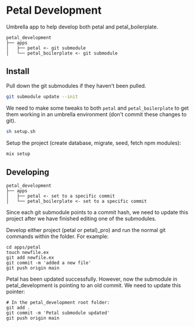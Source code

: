 # Petal Development

Umbrella app to help develop both petal and petal_boilerplate.

```
petal_development
├── apps
│   ├── petal <- git submodule
│   └── petal_boilerplate <- git submodule
```

## Install

Pull down the git submodules if they haven't been pulled.

```bash
git submodule update --init
```

We need to make some tweaks to both `petal` and `petal_boilerplate` to get them working in an umbrella environment (don't commit these changes to git).

```bash
sh setup.sh
```

Setup the project (create database, migrate, seed, fetch npm modules):

```bash
mix setup
```

## Developing

```
petal_development
├── apps
│   ├── petal <- set to a specific commit
│   └── petal_boilerplate <- set to a specific commit
```

Since each git submodule points to a commit hash, we need to update this project after we have finished editing one of the submodules.

Develop either project (petal or petal)_pro) and run the normal git commands within the folder. For example:

```
cd apps/petal
touch newfile.ex
git add newfile.ex
git commit -m 'added a new file'
git push origin main
```

Petal has been updated successfully. However, now the submodule in petal_development is pointing to an old commit. We need to update this pointer:

```
# In the petal_development root folder:
git add .
git commit -m 'Petal submodule updated'
git push origin main
```

